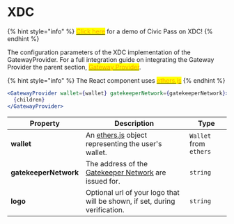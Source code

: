 # XDC

{% hint style="info" %}
&#x20;[<mark style="color:orange;">Click here</mark>](https://demopass.civic.com/#xdcmainnet) for a demo of Civic Pass on XDC!&#x20;
{% endhint %}

The configuration parameters of the XDC implementation of the GatewayProvider. For a full integration guide on integrating the Gateway Provider the parent section, [<mark style="color:orange;">Gateway Provider</mark>](../).

{% hint style="info" %}
The React component uses [<mark style="color:orange;">ethers.js</mark>](https://www.npmjs.com/package/ethers)
{% endhint %}

```jsx
<GatewayProvider wallet={wallet} gatekeeperNetwork={gatekeeperNetwork}>
  {children}
</GatewayProvider>
```

| **Property**          | **Description**                                                                             | **Type**               |
| --------------------- | ------------------------------------------------------------------------------------------- | ---------------------- |
| **wallet**            | An [ethers.js](https://www.npmjs.com/package/ethers) object representing the user's wallet. | `Wallet` from `ethers` |
| **gatekeeperNetwork** | The address of the [Gatekeeper Network](../../../selecting-a-pass.md) are issued for.       | `string`               |
| **logo**              | Optional url of your logo that will be shown, if set, during verification.                  | `string`               |
